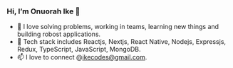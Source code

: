 ### Hi, I’m Onuorah Ike 👋
- 💪 I love solving problems, working in teams, learning new things and building robost applications.
- 🌱 Tech stack includes Reactjs, Nextjs, React Native, Nodejs, Expressjs, Redux, TypeScript, JavaScript, MongoDB.
- 📫 I love to connect @ikecodes@gmail.com.

<!---
ikecodes/ikecodes is a ✨ special ✨ repository because its `README.md` (this file) appears on your GitHub profile.
You can click the Preview link to take a look at your changes.
--->
